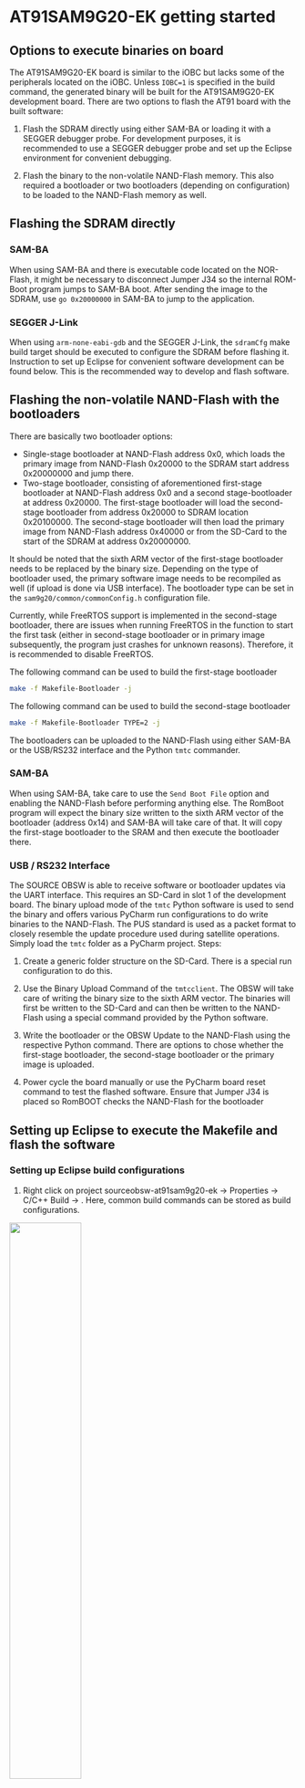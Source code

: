 # <a id="top"></a> <a name="at91"></a> AT91SAM9G20-EK getting started

## Options to execute binaries on board

The AT91SAM9G20-EK board is similar to the iOBC but lacks some of the peripherals
located on the iOBC. Unless `IOBC=1` is specified in the build command,
the generated binary will be built for the AT91SAM9G20-EK development board.
There are two options to flash the AT91 board with the built software:

1. Flash the SDRAM directly using either SAM-BA or loading it with a SEGGER debugger probe.
   For development purposes, it is recommended to use a SEGGER debugger probe and set up the
   Eclipse environment for convenient debugging.

2. Flash the binary to the non-volatile NAND-Flash memory. This also required a bootloader or
   two bootloaders (depending on configuration) to be loaded to the NAND-Flash memory as well.

## Flashing the SDRAM directly

### SAM-BA

When using SAM-BA and there is executable code located on the NOR-Flash, it might be necessary to
disconnect Jumper J34 so the internal ROM-Boot program jumps to SAM-BA boot. After sending the image
to the SDRAM, use `go 0x20000000` in SAM-BA to jump to the application.

### SEGGER J-Link

When using `arm-none-eabi-gdb` and the SEGGER J-Link, the `sdramCfg` make build target should be 
executed to configure the SDRAM before flashing it. Instruction to set up Eclipse for convenient 
software development can be found below. This is the recommended way to develop and flash software.

## Flashing the non-volatile NAND-Flash with the bootloaders

There are basically two bootloader options:

- Single-stage bootloader at NAND-Flash address 0x0, which loads the primary image from NAND-Flash
  0x20000 to the SDRAM start address 0x20000000 and jump there.
- Two-stage bootloader, consisting of aforementioned first-stage bootloader at NAND-Flash address 
  0x0 and a second stage-bootloader at address 0x20000. The first-stage bootloader will load the 
  second-stage bootloader from address 0x20000 to SDRAM location 0x20100000. The second-stage 
  bootloader will then load the primary image from NAND-Flash address 0x40000 or from the SD-Card to
  the start of the SDRAM at address 0x20000000.
  
It should be noted that the sixth ARM vector of the first-stage bootloader needs to be replaced
by the binary size. Depending on the type of bootloader used, the primary software image needs to 
be recompiled as well (if upload is done via USB interface).
The bootloader type can be set in the `sam9g20/common/commonConfig.h` configuration file. 

Currently, while FreeRTOS support is implemented in the second-stage bootloader, there are issues
when running FreeRTOS in the function to start the first task (either in second-stage bootloader
or in primary image subsequently, the program just crashes for unknown reasons). 
Therefore, it is recommended to disable FreeRTOS.

The following command can be used to build the first-stage bootloader

```sh
make -f Makefile-Bootloader -j
```

The following command can be used to build the second-stage bootloader

```sh
make -f Makefile-Bootloader TYPE=2 -j
```

The bootloaders can be uploaded to the NAND-Flash using either SAM-BA or the USB/RS232 interface 
and the Python `tmtc` commander.

### SAM-BA

When using SAM-BA, take care to use the `Send Boot File` option and enabling the NAND-Flash before
performing anything else. The RomBoot program will expect the binary size written to the sixth ARM
vector of the bootloader (address 0x14) and SAM-BA will take care of that.
It will copy the first-stage bootloader to the SRAM and then execute the bootloader
there. 

### USB / RS232 Interface

The SOURCE OBSW is able to receive software or bootloader updates via the UART interface. This 
requires an SD-Card in slot 1 of the development board. The binary upload mode of the `tmtc` Python 
software is used to send the binary and offers various PyCharm run configurations to do write 
binaries to the NAND-Flash. The PUS standard is used as a packet format to closely resemble the 
update procedure used during satellite operations. Simply load the `tmtc` folder as a PyCharm 
project. Steps:

1. Create a generic folder structure on the SD-Card. There is a special run configuration to do this.

2. Use the Binary Upload Command of the `tmtcclient`. The OBSW will take care of writing the binary 
   size to the sixth ARM vector. The binaries will first be written to the SD-Card and can then be 
   written to the NAND-Flash using a special command provided by the Python software.

3. Write the bootloader or the OBSW Update to the NAND-Flash using the respective Python command. 
   There are options to chose whether the first-stage bootloader, the second-stage bootloader
   or the primary image is uploaded.

4. Power cycle the board manually  or use the PyCharm board reset command to test
   the flashed software.  Ensure that Jumper J34 is placed so RomBOOT checks the NAND-Flash for the 
   bootloader  

## Setting up Eclipse to execute the Makefile and flash the software

### Setting up Eclipse build configurations

1. Right click on project sourceobsw-at91sam9g20-ek &rarr; Properties &rarr; 
   C/C++ Build &rarr; . Here, common build commands can be stored as build configurations.
<img src="./readme_img/at91/buildcfg.png" width="50%">

2. Now software can be built by clicking the hammer symbol
3. Please note that Eclipse CDT has own environmental variables (which are 
   deduced from the native ones normally). If there are some issues running the 
   SDRAM configuration, check whether the used executables are included in the 
   environment variables by going to the project settings (right click project   &rarr; Properties) 
   to C/C++ Build &rarr; Environment and checking 
   the PATH. The settings will only be applied to the current configuration unless 
   AllConfigurations is selected above. Also make sure that the ARM Toolchain was 
   added to the system environment variables (or add them to the Eclipse environment variables).

### Preparation to load software using the J-Link
1. Install J-Link ARM software from [their website](https://www.segger.com/downloads/jlink/#J-LinkSoftwareAndDocumentationPack)
2. Check if arm-none-eabi-gdb.exe is found. Otherwise add path to system 
   environement variables. Should already have been installed earlier by
   ```sh
   xpm install --global @xpack-dev-tools/arm-none-eabi-gcc@latest
   ```

   On Windows, the wndows build tools should be installed as well:
   ```sh
   xpm install --global @xpack-dev-tools/windows-build-tools@latest
   ```

3. Check jumpers on the board. Should be set as follows

<img src="./readme_img/jumpers_at91sam9g20-ek.png" width="50%">

4. Connect J-Link to USB port of host computer
5. Connect J-Link to AT91SAM9G20-EK
6. Power on AT91SAM9G20-EK
8. Execute `make sdramCfg` to configure the sdram. Can be done by creating a 
   new target: Right click project &rarr; Build Targets &rarr; Create..

<img src="./readme_img/at91/sdramcfg.png" width="30%">


### Start J-Link debugging session from Eclipse
1. Right click on project &rarr; Debug As &rarr; Debug Configurations...
2. In the shown menu right click GDB SEGGER J-Link Debugging &rarr; new
3. Insert in field "C/C++ Application" sourceobsw-at91sam9g20-ek-sdram.elf file (located in bin directory)
4. Set up the debugger as shown in the following pictures. It is important that the 
   path to the JLinkGDBServerCL.exe and the arm-none-eabi-gdb.exe are set corretly. 
   If the ARM Toolchain has and the J-Link Software folder have been added to the 
   system environment variables (which is recommended), it should be sufficient to only specify 
   the .exe file without the full path.
5. Now, image can be written to the at91sam9g20-ek by clicking the "Debug"-button
6. Open up Eclipse Terminal/Arduino IDE/Puttty with baud rate 115200 to read debug output

#### Main

<img src="./readme_img/01_jlink_setup.png" width="70%">

#### Debugger

<img src="./readme_img/02_jlink_setup.png" width="70%">
<img src="./readme_img/03_jlink_setup.png" width="70%">

#### Startup

<img src="./readme_img/04_jlink_setup.png" width="70%">
<img src="./readme_img/05_jlink_setup.png" width="70%">
<br>

